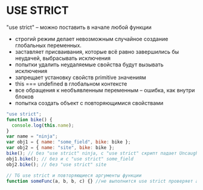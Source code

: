 # USE STRICT

"use strict" – можно поставить в начале любой функции

- строгий режим делает невозможным случайное создание глобальных переменных.
- заставляет присваивания, которые всё равно завершились бы неудачей, выбрасывать исключения
- попытки удалить неудаляемые свойства будут вызывать исключения
- запрещает установку свойств primitive значениям
- this === undefined в глобальном контексте
- все обращения к необъявленным переменным – ошибка, как внутри блоков
- попытка создать объект с повторяющимися свойствами

```js
"use strict";
function bike() {
  console.log(this.name);
}
var name = "ninja";
var obj1 = { name: "some_field", bike: bike };
var obj2 = { name: "site", bike: bike };
bike(); // без "use strict" ninja, с "use strict" скрипт падает Uncaught TypeError: Cannot read properties of undefined (reading "name")
obj1.bike(); // без и с "use strict" some_field
obj2.bike(); // без "use strict" site

// TG use strict и повторяющиеся аргументы функции
function someFunc(a, b, b, c) {} //не выполнится use strict проверяет аргументы
```
